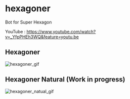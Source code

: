 # hexagoner
Bot for Super Hexagon

YouTube : https://www.youtube.com/watch?v=_YfpPHEh3WQ&feature=youtu.be

 ## Hexagoner
![hexagoner_gif](https://github.com/humanova/hexagoner/blob/master/media/hexagon_gif1.gif "hexagoner") 

## Hexagoner Natural (Work in progress)
![hexagoner_natual_gif](https://github.com/humanova/hexagoner/blob/master/media/hexagon_gif_natural.gif "hexagoner natural")
